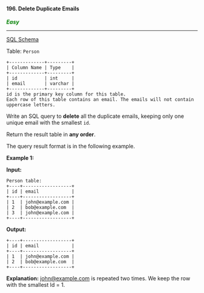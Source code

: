 #### 196. Delete Duplicate Emails

<span style="color:green">***Easy***</span>
___

[SQL Schema](sql-schema.sql)

Table: `Person`

    +-------------+---------+
    | Column Name | Type    |
    +-------------+---------+
    | id          | int     |
    | email       | varchar |
    +-------------+---------+
    id is the primary key column for this table.
    Each row of this table contains an email. The emails will not contain uppercase letters. 

Write an SQL query to **delete** all the duplicate emails, keeping only one unique email with the smallest `id`.

Return the result table in **any order**.

The query result format is in the following example.

**Example 1:**

**Input:**

    Person table:
    +----+------------------+
    | id | email            |
    +----+------------------+
    | 1  | john@example.com |
    | 2  | bob@example.com  |
    | 3  | john@example.com |
    +----+------------------+

**Output:**

    +----+------------------+
    | id | email            |
    +----+------------------+
    | 1  | john@example.com |
    | 2  | bob@example.com  |
    +----+------------------+

**Explanation:** john@example.com is repeated two times. We keep the row with the smallest Id = 1. 
